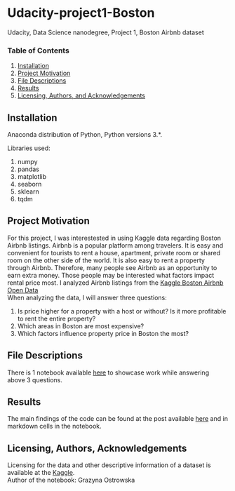 # Udacity-project1-Boston
Udacity, Data Science nanodegree, Project 1, Boston Airbnb dataset

### Table of Contents
1. [Installation](#installation)
2. [Project Motivation](#motivation)
3. [File Descriptions](#files)
4. [Results](#results)
5. [Licensing, Authors, and Acknowledgements](#licensing)

## Installation <a name="installation">
 
Anaconda distribution of Python, Python versions 3.*.

Libraries used:
1. numpy
2. pandas
3. matplotlib
4. seaborn
5. sklearn
6. tqdm

## Project Motivation <a name="motivation"></a>
For this project, I was interestested in using Kaggle data regarding Boston Airbnb listings.
Airbnb is a popular platform among travelers. It is easy and convenient for tourists to rent a house, apartment, private room or shared room on the other side of the world.
It is also easy to rent a property through Airbnb. Therefore, many people see Airbnb as an opportunity to earn extra money. Those people may be interested what factors impact rental price most.
I analyzed Airbnb listings from the [Kaggle Boston Airbnb Open Data](https://www.kaggle.com/datasets/airbnb/boston?resource=download&select=listings.csv)<br />
When analyzing the data, I will answer three questions:
1. Is price higher for a property with a host or without? Is it more profitable to rent the entire property?
2. Which areas in Boston are most expensive?
3. Which factors influence property price in Boston the most?

## File Descriptions <a name="files"></a>
There is 1 notebook available [here](Project1_Boston_Kaggle.ipynb) to showcase work while answering above 3 questions.

## Results <a name="results"></a>
The main findings of the code can be found at the post available [here](https://medium.com/@graza89/ce59d7e1173f) and in markdown cells in the notebook.

## Licensing, Authors, Acknowledgements <a name="licensing"></a>
Licensing for the data and other descriptive information of a dataset is available at the [Kaggle](https://www.kaggle.com/datasets/airbnb/boston?resource=download&select=listings.csv).<br />
Author of the notebook: Grazyna Ostrowska
